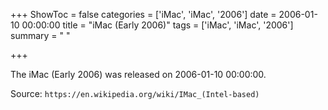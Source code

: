 +++
ShowToc = false
categories = ['iMac', 'iMac', '2006']
date = 2006-01-10 00:00:00
title = "iMac (Early 2006)"
tags = ['iMac', 'iMac', '2006']
summary = " "

+++

The iMac (Early 2006) was released on 2006-01-10 00:00:00.

Source: `https://en.wikipedia.org/wiki/IMac_(Intel-based)`


